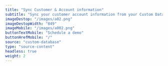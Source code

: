 ```yaml
---
title: "Sync Customer & Account information"
subtitle: "Sync your customer account information from your Custom Database to our B2B trade store"
imageDestop: "/images/a02.png"
imageDestopWidth: "849"
imageMobile: "/images/a002.png"
buttonTextMobile: "Schedule a demo"
buttonHrefMobile: "/"
source: "custom-database"
type: "source-content"
headless: true
weight: 2
---
```

